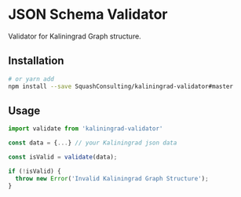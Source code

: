 # JSON Schema Validator

Validator for Kaliningrad Graph structure.

## Installation

```sh
# or yarn add
npm install --save SquashConsulting/kaliningrad-validator#master
```

## Usage

```ts
import validate from 'kaliningrad-validator'

const data = {...} // your Kaliningrad json data

const isValid = validate(data);

if (!isValid) {
  throw new Error('Invalid Kaliningrad Graph Structure');
}
```
